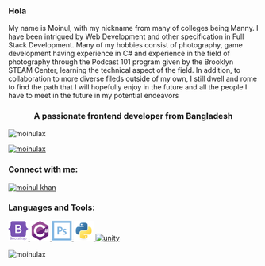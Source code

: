 ### Hola 
My name is Moinul, with my nickname from many of colleges being Manny. I have been intrigued by Web Development and other specification in Full Stack Development. Many of my hobbies consist of photography, game development having experience in C# and experience in the field of photography through the Podcast 101 program given by the Brooklyn STEAM Center, learning the technical aspect of the field. In addition, to collaboration to more diverse fileds outside of my own, I still dwell and rome to find the path that I will hopefully enjoy in the future and all the people I have to meet in the future in my potential endeavors 

<h3 align="center">A passionate frontend developer from Bangladesh</h3>

<p align="left"> <img src="https://komarev.com/ghpvc/?username=moinulax&label=Profile%20views&color=0e75b6&style=flat" alt="moinulax" /> </p>

<p align="left"> <a href="https://github.com/ryo-ma/github-profile-trophy"><img src="https://github-profile-trophy.vercel.app/?username=moinulax" alt="moinulax" /></a> </p>

<h3 align="left">Connect with me:</h3>
<p align="left">
<a href="https://linkedin.com/in/https://www.linkedin.com/in/moinul-khan-647535238/" target="blank"><img align="center" src="https://raw.githubusercontent.com/rahuldkjain/github-profile-readme-generator/master/src/images/icons/Social/linked-in-alt.svg" alt="moinul khan" height="30" width="40" /></a>
</p>

<h3 align="left">Languages and Tools:</h3>
<p align="left"> <a href="https://getbootstrap.com" target="_blank" rel="noreferrer"> <img src="https://raw.githubusercontent.com/devicons/devicon/master/icons/bootstrap/bootstrap-plain-wordmark.svg" alt="bootstrap" width="40" height="40"/> </a> <a href="https://www.w3schools.com/cs/" target="_blank" rel="noreferrer"> <img src="https://raw.githubusercontent.com/devicons/devicon/master/icons/csharp/csharp-original.svg" alt="csharp" width="40" height="40"/> </a> <a href="https://www.photoshop.com/en" target="_blank" rel="noreferrer"> <img src="https://raw.githubusercontent.com/devicons/devicon/master/icons/photoshop/photoshop-line.svg" alt="photoshop" width="40" height="40"/> </a> <a href="https://www.python.org" target="_blank" rel="noreferrer"> <img src="https://raw.githubusercontent.com/devicons/devicon/master/icons/python/python-original.svg" alt="python" width="40" height="40"/> </a> <a href="https://unity.com/" target="_blank" rel="noreferrer"> <img src="https://www.vectorlogo.zone/logos/unity3d/unity3d-icon.svg" alt="unity" width="40" height="40"/> </a> </p>

<p><img align="center" src="https://github-readme-stats.vercel.app/api/top-langs?username=moinulax&show_icons=true&locale=en&layout=compact" alt="moinulax" /></p>
